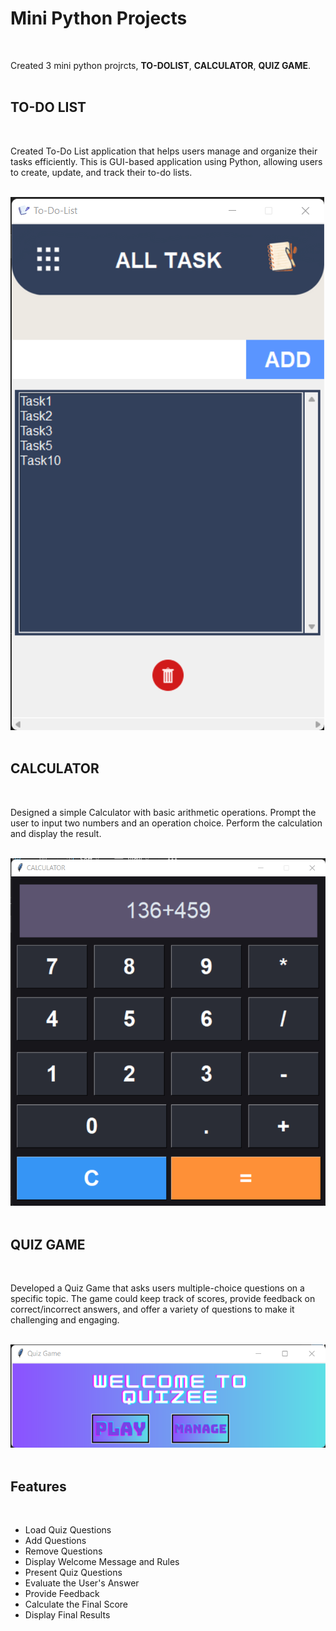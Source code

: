 # Mini Python Projects
<br />

Created 3 mini python projrcts, **TO-DOLIST**, **CALCULATOR**, **QUIZ GAME**.
<br /><br />


## TO-DO LIST
<br />

Created To-Do List application that helps users manage and organize their tasks efficiently. This is GUI-based application using Python, allowing users to create, update, and track their to-do lists.
<br /><br />

![todo](todo.png)
<br /><br />

## CALCULATOR
<br />

Designed a simple Calculator with basic arithmetic operations. Prompt the user to input two numbers and an operation choice. Perform the calculation and display the result.
<br /><br />

![calculator](calculator.png)
<br /><br />

##  QUIZ GAME
<br />

Developed a Quiz Game that asks users multiple-choice questions on a specific topic. The game could keep track of scores, provide feedback on correct/incorrect answers, and offer a variety of questions to make it challenging and engaging.
<br /><br />

![quiz](quiz.png)
<br /><br />

## Features
<br />

  - Load Quiz Questions
  - Add Questions
  - Remove Questions
  - Display Welcome Message and Rules
  - Present Quiz Questions
  - Evaluate the User's Answer
  - Provide Feedback
  - Calculate the Final Score
  - Display Final Results
<br /><br />
